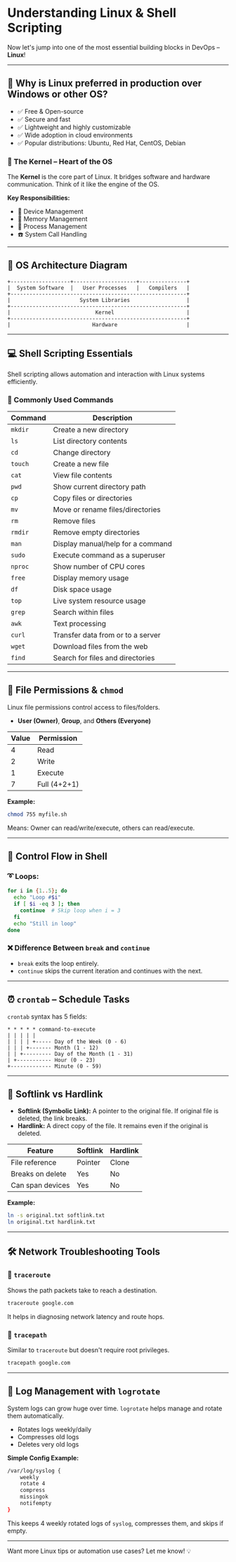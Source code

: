 # Understanding Linux & Shell Scripting

Now let's jump into one of the most essential building blocks in DevOps – **Linux**!

---

## 🐧 Why is Linux preferred in production over Windows or other OS?
- ✅ Free & Open-source
- ✅ Secure and fast
- ✅ Lightweight and highly customizable
- ✅ Wide adoption in cloud environments
- ✅ Popular distributions: Ubuntu, Red Hat, CentOS, Debian

### 🧠 The Kernel – Heart of the OS
The **Kernel** is the core part of Linux. It bridges software and hardware communication. Think of it like the engine of the OS.

**Key Responsibilities:**
- 🧩 Device Management
- 🧠 Memory Management
- 🏃 Process Management
- ☎️ System Call Handling

---

## 🧱 OS Architecture Diagram

```plaintext
+-------------------+--------------------+---------------+
|  System Software  |   User Processes   |   Compilers   |
+--------------------------------------------------------+
|                      System Libraries                  |
+--------------------------------------------------------+
|                           Kernel                       |
+--------------------------------------------------------+
|                          Hardware                      |
```

---

## 💻 Shell Scripting Essentials
Shell scripting allows automation and interaction with Linux systems efficiently.

### 📁 Commonly Used Commands
| Command  | Description                             |
|----------|-----------------------------------------|
| `mkdir`  | Create a new directory                  |
| `ls`     | List directory contents                 |
| `cd`     | Change directory                        |
| `touch`  | Create a new file                       |
| `cat`    | View file contents                      |
| `pwd`    | Show current directory path             |
| `cp`     | Copy files or directories               |
| `mv`     | Move or rename files/directories        |
| `rm`     | Remove files                            |
| `rmdir`  | Remove empty directories                |
| `man`    | Display manual/help for a command       |
| `sudo`   | Execute command as a superuser          |
| `nproc`  | Show number of CPU cores                |
| `free`   | Display memory usage                    |
| `df`     | Disk space usage                        |
| `top`    | Live system resource usage              |
| `grep`   | Search within files                     |
| `awk`    | Text processing                         |
| `curl`   | Transfer data from or to a server       |
| `wget`   | Download files from the web             |
| `find`   | Search for files and directories        |

---

## 🔐 File Permissions & `chmod`
Linux file permissions control access to files/folders.
- **User (Owner)**, **Group**, and **Others (Everyone)**

| Value | Permission |
|-------|------------|
| 4     | Read       |
| 2     | Write      |
| 1     | Execute    |
| 7     | Full (4+2+1)

**Example:**
```bash
chmod 755 myfile.sh
```
Means: Owner can read/write/execute, others can read/execute.

---

## 🔁 Control Flow in Shell

### ➰ Loops:
```bash
for i in {1..5}; do
  echo "Loop #$i"
  if [ $i -eq 3 ]; then
    continue  # Skip loop when i = 3
  fi
  echo "Still in loop"
done
```

### ❌ Difference Between `break` and `continue`
- `break` exits the loop entirely.
- `continue` skips the current iteration and continues with the next.

---

## ⏰ `crontab` – Schedule Tasks
`crontab` syntax has 5 fields:
```plaintext
* * * * * command-to-execute
| | | | |
| | | | +----- Day of the Week (0 - 6)
| | | +------- Month (1 - 12)
| | +--------- Day of the Month (1 - 31)
| +----------- Hour (0 - 23)
+------------- Minute (0 - 59)
```

---

## 🔗 Softlink vs Hardlink
- **Softlink (Symbolic Link):** A pointer to the original file. If original file is deleted, the link breaks.
- **Hardlink:** A direct copy of the file. It remains even if the original is deleted.

| Feature          | Softlink         | Hardlink         |
|------------------|------------------|------------------|
| File reference   | Pointer          | Clone            |
| Breaks on delete | Yes              | No               |
| Can span devices | Yes              | No               |

**Example:**
```bash
ln -s original.txt softlink.txt
ln original.txt hardlink.txt
```

---

## 🛠️ Network Troubleshooting Tools

### 📍 `traceroute`
Shows the path packets take to reach a destination.
```bash
traceroute google.com
```
It helps in diagnosing network latency and route hops.

### 🧭 `tracepath`
Similar to `traceroute` but doesn't require root privileges.
```bash
tracepath google.com
```

---

## 📜 Log Management with `logrotate`
System logs can grow huge over time. `logrotate` helps manage and rotate them automatically.

- Rotates logs weekly/daily
- Compresses old logs
- Deletes very old logs

**Simple Config Example:**
```bash
/var/log/syslog {
    weekly
    rotate 4
    compress
    missingok
    notifempty
}
```
This keeps 4 weekly rotated logs of `syslog`, compresses them, and skips if empty.

---

Want more Linux tips or automation use cases? Let me know! 💡

